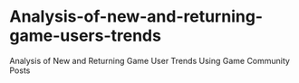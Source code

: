 # Analysis-of-new-and-returning-game-users-trends
Analysis of New and Returning Game User Trends Using Game Community Posts
